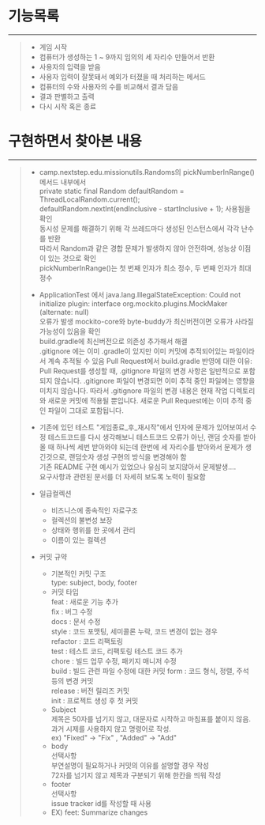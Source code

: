 # 기능목록
***
>* 게임 시작
>* 컴퓨터가 생성하는 1 ~ 9까지 임의의 세 자리수 만들어서 반환
>* 사용자의 입력을 받음
>* 사용자 입력이 잘못돼서 예외가 터졌을 때 처리하는 메서드
>* 컴퓨터의 수와 사용자의 수를 비교해서 결과 담음 
>* 결과 판별하고 출력
>* 다시 시작 혹은 종료


# 구현하면서 찾아본 내용
***
>* camp.nextstep.edu.missionutils.Randoms의 pickNumberInRange() 메서드 내부에서  
>private static final Random defaultRandom = ThreadLocalRandom.current();  
>defaultRandom.nextInt(endInclusive - startInclusive + 1); 사용됨을 확인  
>동시성 문제를 해결하기 위해 각 쓰레드마다 생성된 인스턴스에서 각각 난수를 반환  
>따라서 Random과 같은 경합 문제가 발생하지 않아 안전하며, 성능상 이점이 있는 것으로 확인  
>pickNumberInRange()는 첫 번째 인자가 최소 정수, 두 번째 인자가 최대 정수
>* ApplicationTest 에서 java.lang.IllegalStateException: Could not initialize plugin: interface org.mockito.plugins.MockMaker (alternate: null)    
>오류가 발생 mockito-core와 byte-buddy가 최신버전이면 오류가 사라질 가능성이 있음을 확인  
>build.gradle에 최신버전으로 의존성 추가해서 해결  
>.gitignore 에는 이미 .gradle이 있지만 이미 커밋에 추적되어있는 파일이라서 계속 추적될 수 있음
>Pull Request에서 build.gradle 반영에 대한 이유: Pull Request를 생성할 때,
>.gitignore 파일의 변경 사항은 일반적으로 포함되지 않습니다. .gitignore 
>파일이 변경되면 이미 추적 중인 파일에는 영향을 미치지 않습니다. 따라서 
>.gitignore 파일의 변경 내용은 현재 작업 디렉토리와 새로운 커밋에 적용될 뿐입니다.
>새로운 Pull Request에는 이미 추적 중인 파일이 그대로 포함됩니다.
>
>
>* 기존에 있던 테스트 "게임종료_후_재시작"에서 인자에 문제가 있어보여서 수정
>테스트코드를 다시 생각해보니 테스트코드 오류가 아닌, 랜덤 숫자를 받아올 때 하나씩 세번 받아와야 되는데 한번에 세 자리수를 받아와서 문제가 생긴것으로, 랜덤숫자 생성 구현의 방식을 변경해야 함  
>기존 README 구현 예시가 있었으나 유심히 보지않아서 문제발생....  
>요구사항과 관련된 문서를 더 자세히 보도록 노력이 필요함  
>
>* 일급컬렉션  
>    * 비즈니스에 종속적인 자료구조  
>    * 컬렉션의 불변성 보장  
>    * 상태와 행위를 한 곳에서 관리  
>    * 이름이 있는 컬렉션
>
>* 커밋 규약
>    * 기본적인 커밋 구조  
>      type: subject, body, footer  
>    * 커밋 타입  
>      feat : 새로운 기능 추가  
>      fix : 버그 수정  
>      docs : 문서 수정  
>      style : 코드 포맷팅, 세미콜론 누락, 코드 변경이 없는 경우  
>      refactor : 코드 리팩토링  
>      test : 테스트 코드, 리팩토링 테스트 코드 추가  
>      chore : 빌드 업무 수정, 패키지 매니저 수정  
>      build : 빌드 관련 파일 수정에 대한 커밋
>      form : 코드 형식, 정렬, 주석 등의 변경 커밋  
>      release : 버전 릴리즈 커밋  
>      init : 프로젝트 생성 후 첫 커밋  
>    * Subject  
>   제목은 50자를 넘기지 않고, 대문자로 시작하고 마침표를 붙이지 않음.  
>   과거 시제를 사용하지 않고 명령어로 작성.  
>   ex) "Fixed" -> "Fix" ,  "Added" -> "Add"  
>    * body  
>    선택사항  
>    부연설명이 필요하거나 커밋의 이유를 설명할 경우 작성  
>    72자를 넘기지 않고 제목과 구분되기 위해 한칸을 띄워 작성  
>    * footer  
>   선택사항  
>   issue tracker id를 작성할 때 사용  
>    * EX) feet: Summarize changes






